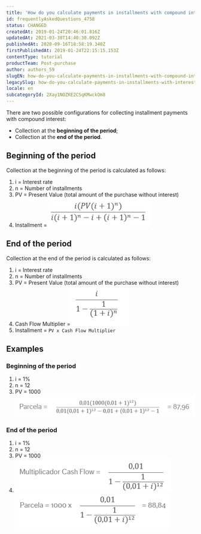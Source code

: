 ```yaml
---
title: 'How do you calculate payments in installments with compound interest?'
id: frequentlyAskedQuestions_4758
status: CHANGED
createdAt: 2019-01-24T20:46:01.816Z
updatedAt: 2021-03-30T14:40:30.092Z
publishedAt: 2020-09-16T18:58:19.340Z
firstPublishedAt: 2019-01-24T22:15:15.153Z
contentType: tutorial
productTeam: Post-purchase
author: authors_59
slugEN: how-do-you-calculate-payments-in-installments-with-compound-interest
legacySlug: how-do-you-calculate-payments-in-installments-with-interest
locale: en
subcategoryId: 2Xay1NOZKE2CSqKMwckOm8
---
```


There are two possible configurations for collecting installment payments with compound interest:
- Collection at the **beginning of the period**;
- Collection at the **end of the period**.

## Beginning of the period

Collection at the beginning of the period is calculated as follows:

1. i = Interest rate
2. n = Number of installments
3. PV = Present Value (total amount of the purchase without interest)
4. Installment = ![juros-inicio-periodo](https://raw.githubusercontent.com/vtexdocs/help-center-content/refs/heads/main/docs/en/tutorials/payments/payments-overview/how-do-you-calculate-payments-in-installments-with-compound-interest_1.png)

## End of the period

Collection at the end of the period is calculated as follows:

1. i = Interest rate
2. n = Number of installments
3. PV = Present Value (total amount of the purchase without interest)
4. Cash Flow Multiplier =![cash-flow](https://raw.githubusercontent.com/vtexdocs/help-center-content/refs/heads/main/docs/en/tutorials/payments/payments-overview/how-do-you-calculate-payments-in-installments-with-compound-interest_2.png)
5. Installment = `PV x Cash Flow Multiplier`

## Examples

### Beginning of the period

1. i = 1%
2. n = 12
3. PV = 1000
![conta0](https://raw.githubusercontent.com/vtexdocs/help-center-content/refs/heads/main/docs/en/tutorials/payments/payments-overview/how-do-you-calculate-payments-in-installments-with-compound-interest_3.png)

### End of the period

1. i = 1%
2. n = 12
3. PV = 1000
4. ![conta1](https://raw.githubusercontent.com/vtexdocs/help-center-content/refs/heads/main/docs/en/tutorials/payments/payments-overview/how-do-you-calculate-payments-in-installments-with-compound-interest_4.png)![conta2](https://raw.githubusercontent.com/vtexdocs/help-center-content/refs/heads/main/docs/en/tutorials/payments/payments-overview/how-do-you-calculate-payments-in-installments-with-compound-interest_5.png)

